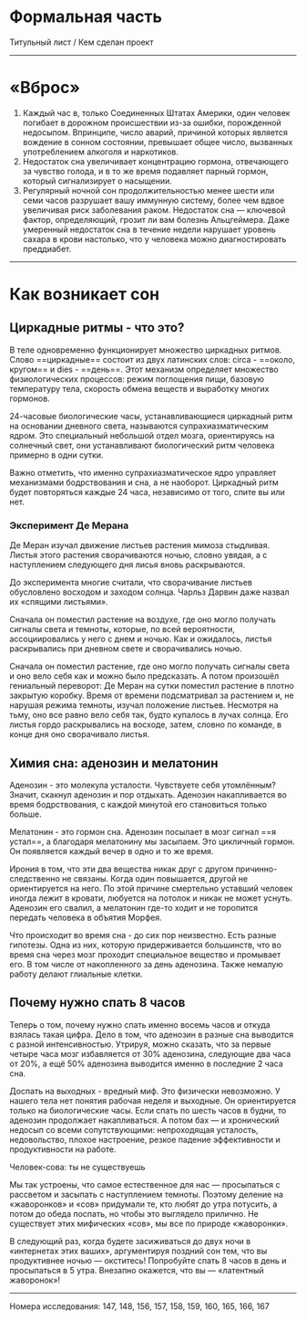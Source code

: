 # Формальная часть
Титульный лист / Кем сделан проект

---

# «Вброс»
1. Каждый час в, только Соединенных Штатах Америки, один человек погибает в дорожном происшествии из-за ошибки, порожденной недосыпом. Впринципе, число аварий, причиной которых является вождение в сонном состоянии, превышает общее число, вызванных употреблением алкоголя и наркотиков.
2. Недостаток сна увеличивает концентрацию гормона, отвечающего за чувство голода, и в то же время подавляет парный гормон, который сигнализирует о насыщении.
3. Регулярный ночной сон продолжительностью менее шести или семи часов разрушает вашу иммунную систему, более чем вдвое увеличивая риск заболевания раком. Недостаток сна — ключевой фактор, определяющий, грозит ли вам болезнь Альцгеймера. Даже умеренный недостаток сна в течение недели нарушает уровень сахара в крови настолько, что у человека можно диагностировать преддиабет. 

---

# Как возникает сон

## Циркадные ритмы - что это?
В теле одновременно функционирует множество циркадных ритмов. Слово ==циркадные== состоит из двух латинских слов: circa - ==около, кругом== и dies - ==день==. Этот механизм определяет множество физиологических процессов: режим поглощения пищи, базовую температуру тела, скорость обмена веществ и выработку многих гормонов.

24-часовые биологические часы, устанавливающиеся циркадный ритм на основании дневного света, называются супрахиазматическим ядром. Это специальный небольшой отдел мозга, ориентируясь на солнечный свет, они устанавливают биологический ритм человека примерно в одни сутки.

Важно отметить, что именно супрахиазматическое ядро управляет механизмами бодрствования и сна, а не наоборот. Циркадный ритм будет повторяться каждые 24 часа, независимо от того, спите вы или нет.

### Эксперимент Де Мерана
Де Меран изучал движение листьев растения мимоза стыдливая. Листья этого растения сворачиваются ночью, словно увядая, а с наступлением следующего дня лисья вновь раскрываются. 

До эксперимента многие считали, что сворачивание листьев обусловлено восходом и заходом солнца. Чарльз Дарвин даже назвал их «спящими листьями».

Сначала он поместил растение на воздухе, где оно могло получать сигналы света и темноты, которые, по всей вероятности, ассоциировались у него с днем и ночью. Как и ожидалось, листья раскрывались при дневном свете и сворачивались ночью.

Сначала он поместил растение, где оно могло получать сигналы света и оно вело себя как и можно было предсказать. А потом произошёл гениальный переворот: Де Меран на сутки поместил растение в плотно закрытую коробку. Время от времени подсматривал за растением и, не нарушая режима темноты, изучал положение листьев. Несмотря на тьму, оно все равно вело себя так, будто купалось в лучах солнца. Его листья гордо раскрывались на восходе, затем, словно по команде, в конце дня оно сворачивало листья. 

## Химия сна: аденозин и мелатонин
Аденозин - это молекула усталости. Чувствуете себя утомлённым? Значит, скакнул аденозин и пор отдыхать. Аденозин накапливается во время бодрствования, с каждой минутой его становиться только больше.

Мелатонин - это гормон сна. Аденозин посылает в мозг сигнал ==я устал==, а благодаря мелатонину мы засыпаем. Это цикличный гормон. Он появляется каждый вечер в одно и то же время.

Ирония в том, что эти два вещества никак друг с другом причинно-следственно не связаны. Когда один повышается, другой не ориентируется на него. По этой причине смертельно уставший человек иногда лежит в кровати, любуется на потолок и никак не может уснуть. Аденозин его свалил, а мелатонин где-то ходит и не торопится передать человека в объятия Морфея.

Что происходит во время сна - до сих пор неизвестно. Есть разные гипотезы. Одна из них, которую придерживается большинств, что во время сна через мозг проходит специальное вещество и промывает его. В том числе от накопленного за день аденозина. Также немалую работу делают глиальные клетки.

## Почему нужно спать 8 часов
Теперь о том, почему нужно спать именно восемь часов и откуда взялась такая цифра. Дело в том, что аденозин в разные сна выводится с разной интенсивностью. Утрируя, можно сказать, что за первые четыре часа мозг избавляется от 30% аденозина, следующие два часа от 20%, а ещё 50% аденозина выводится именно в последние 2 часа сна.

Доспать на выходных - вредный миф. Это физически невозможно. У нашего тела нет понятия рабочая неделя и выходные. Он ориентируется только на биологические часы. Если спать по шесть часов в будни, то аденозин продолжает накапливаться. А потом бах — и хронический недосып со всеми сопутствующими: непроходящая усталость, недовольство, плохое настроение, резкое падение эффективности и продуктивности на работе.

Человек-сова: ты не существуешь

Мы так устроены, что самое естественное для нас — просыпаться с рассветом и засыпать с наступлением темноты. Поэтому деление на «жаворонков» и «сов» придумали те, кто любят до утра потусить, а потом до обеда поспать, но чтобы это выглядело прилично. Не существует этих мифических «сов», мы все по природе «жаворонки».

В следующий раз, когда будете засиживаться до двух ночи в «интернетах этих ваших», аргументируя поздний сон тем, что вы продуктивнее ночью — окститесь! Попробуйте спать 8 часов в день и просыпаться в 5 утра. Внезапно окажется, что вы — «латентный жаворонок»!



---

Номера исследования: 147, 148, 156, 157, 158, 159, 160, 165, 166, 167